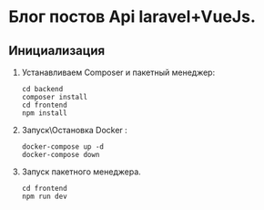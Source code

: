 #  Блог постов Api laravel+VueJs.

## Инициализация
1. Устанавливаем Composer  и пакетный менеджер:

    ```
    cd backend
    composer install
    cd frontend
    npm install
    ```

2. Запуск\Остановка Docker :

    ```
    docker-compose up -d
    docker-compose down
    ```

3. Запуск пакетного менеджера.
    ```
    cd frontend
    npm run dev
    ```




   
